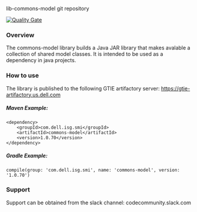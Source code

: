 lib-commons-model git repository

[![Quality Gate](http://100.68.126.201:9000/api/badges/gate?key=org.sonarqube:commons-model)](http://100.68.126.201:9000/dashboard/index/org.sonarqube:commons-model)


### Overview

The commons-model library builds a Java JAR library that makes avalable a collection of shared model classes.  It is intended to be used as a dependency in java projects.

### How to use
The library is published to the following GTIE artifactory server: https://gtie-artifactory.us.dell.com

##### Maven Example:
~~~
<dependency>
    <groupId>com.dell.isg.smi</groupId>
    <artifactId>commons-model</artifactId>
    <version>1.0.70</version>
</dependency>
~~~

##### Gradle Example:
~~~
compile(group: 'com.dell.isg.smi', name: 'commons-model', version: '1.0.70')
~~~

### Support
Support can be obtained from the slack channel:
codecommunity.slack.com
